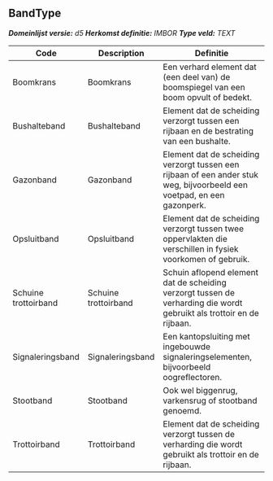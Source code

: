 ﻿## BandType

*__Domeinlijst versie:__ d5*
*__Herkomst definitie:__ IMBOR*
*__Type veld:__ TEXT*

|__Code__ |__Description__ |__Definitie__	|
|	---	|	---	|   ---	| 
| Boomkrans | Boomkrans | Een verhard element dat (een deel van) de boomspiegel van een boom opvult of bedekt. |
| Bushalteband | Bushalteband | Element dat de scheiding verzorgt tussen een rijbaan en de bestrating van een bushalte. |
| Gazonband | Gazonband | Element dat de scheiding verzorgt tussen een rijbaan of een ander stuk weg, bijvoorbeeld een voetpad, en een gazonperk. |
| Opsluitband | Opsluitband | Element dat de scheiding verzorgt tussen twee oppervlakten die verschillen in fysiek voorkomen of gebruik. |
| Schuine trottoirband | Schuine trottoirband | Schuin aflopend element dat de scheiding verzorgt tussen de verharding die wordt gebruikt als trottoir en de rijbaan. |
| Signaleringsband | Signaleringsband | Een kantopsluiting met ingebouwde signaleringselementen, bijvoorbeeld oogreflectoren. |
| Stootband | Stootband | Ook wel biggenrug, varkensrug of stootband genoemd. |
| Trottoirband | Trottoirband | Element dat de scheiding verzorgt tussen de verharding die wordt gebruikt als trottoir en de rijbaan. |
